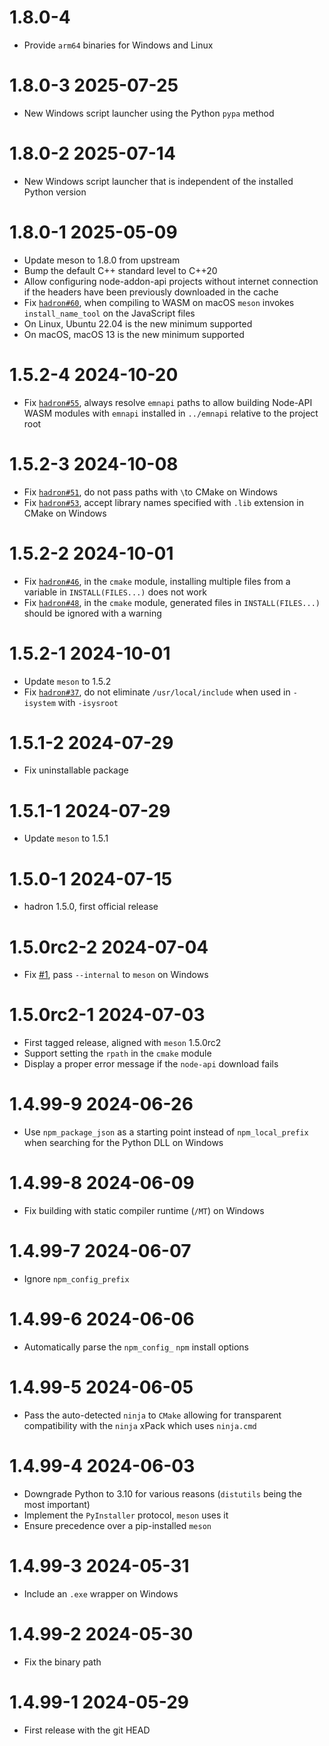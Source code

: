 # 1.8.0-4
  * Provide `arm64` binaries for Windows and Linux

# 1.8.0-3 2025-07-25
  * New Windows script launcher using the Python `pypa` method

# 1.8.0-2 2025-07-14
  * New Windows script launcher that is independent of the installed Python version

# 1.8.0-1 2025-05-09
  * Update meson to 1.8.0 from upstream
  * Bump the default C++ standard level to C++20
  * Allow configuring node-addon-api projects without internet connection if the headers have been previously downloaded in the cache
  * Fix [`hadron#60`](https://github.com/mmomtchev/hadron/issues/60), when compiling to WASM on macOS `meson` invokes `install_name_tool` on the JavaScript files
  * On Linux, Ubuntu 22.04 is the new minimum supported
  * On macOS, macOS 13 is the new minimum supported

# 1.5.2-4 2024-10-20
  * Fix [`hadron#55`](https://github.com/mmomtchev/hadron/issues/55), always resolve `emnapi` paths to allow building Node-API WASM modules with `emnapi` installed in `../emnapi` relative to the project root

# 1.5.2-3 2024-10-08
  * Fix [`hadron#51`](https://github.com/mmomtchev/hadron/issues/51), do not pass paths with `\`to CMake on Windows
  * Fix [`hadron#53`](https://github.com/mmomtchev/hadron/issues/53), accept library names specified with `.lib` extension in CMake on Windows

# 1.5.2-2 2024-10-01
  * Fix [`hadron#46`](https://github.com/mmomtchev/hadron/issues/46), in the `cmake` module, installing multiple files from a variable in `INSTALL(FILES...)` does not work
  * Fix [`hadron#48`](https://github.com/mmomtchev/hadron/issues/48), in the `cmake` module, generated files in `INSTALL(FILES...)` should be ignored with a warning

# 1.5.2-1 2024-10-01
  * Update `meson` to 1.5.2
  * Fix [`hadron#37`](https://github.com/mmomtchev/hadron/issues/37), do not eliminate `/usr/local/include` when used in `-isystem` with `-isysroot`

# 1.5.1-2 2024-07-29
  * Fix uninstallable package

# 1.5.1-1 2024-07-29
  * Update `meson` to 1.5.1

# 1.5.0-1 2024-07-15
  * hadron 1.5.0, first official release

# 1.5.0rc2-2 2024-07-04
  * Fix [#1](https://github.com/mmomtchev/meson-xpack/issues/1), pass `--internal` to `meson` on Windows

# 1.5.0rc2-1 2024-07-03
  * First tagged release, aligned with `meson` 1.5.0rc2
  * Support setting the `rpath` in the `cmake` module
  * Display a proper error message if the `node-api` download fails

# 1.4.99-9 2024-06-26
  * Use `npm_package_json` as a starting point instead of `npm_local_prefix` when searching for the Python DLL on Windows

# 1.4.99-8 2024-06-09
  * Fix building with static compiler runtime (`/MT`) on Windows

# 1.4.99-7 2024-06-07
  * Ignore `npm_config_prefix`

# 1.4.99-6 2024-06-06
  * Automatically parse the `npm_config_` `npm` install options

# 1.4.99-5 2024-06-05
  * Pass the auto-detected `ninja` to `CMake` allowing for transparent compatibility with the `ninja` xPack which uses `ninja.cmd`

# 1.4.99-4 2024-06-03
  * Downgrade Python to 3.10 for various reasons (`distutils` being the most important)
  * Implement the `PyInstaller` protocol, `meson` uses it
  * Ensure precedence over a pip-installed `meson`

# 1.4.99-3 2024-05-31
  * Include an `.exe` wrapper on Windows

# 1.4.99-2 2024-05-30
  * Fix the binary path

# 1.4.99-1 2024-05-29
  * First release with the git HEAD
